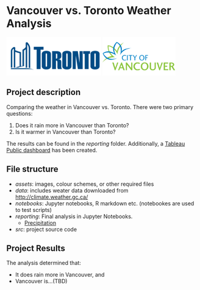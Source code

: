 # Vancouver vs. Toronto Weather Analysis
<p float="left">
    <img src="assets/logo_toronto.gif" height="100">
    <img src="assets/logo_vancouver.png" height="100">
</p>

## Project description
Comparing the weather in Vancouver vs. Toronto. There were two primary questions:
1. Does it rain more in Vancouver than Toronto?
2. Is it warmer in Vancouver than Toronto?

The results can be found in the *reporting* folder. Additionally, a [Tableau Public dashboard](https://public.tableau.com/profile/sam.edwardes#!/vizhome/WeatherComparisonVancouvervs_Toronto/WeatherShowdown) has been created.

## File structure
- *assets*: images, colour schemes, or other required files
- *data*: includes weater data downloaded from http://climate.weather.gc.ca/
- *notebooks*: Jupyter notebooks, R markdown etc. (notebookes are used to test scripts)
- *reporting*: Final analysis in Jupyter Notebooks.
	- [Precipitation](https://github.com/SamEdwardes/Vancouver-Weather/blob/master/reporting/Statical%20Analysis%20of%20Rain%20(Vancouver%20vs.%20Toronto).ipynb)
- *src*: project source code


## Project Results
The analysis determined that:
- It does rain more in Vancouver, and
- Vancouver is...(TBD)